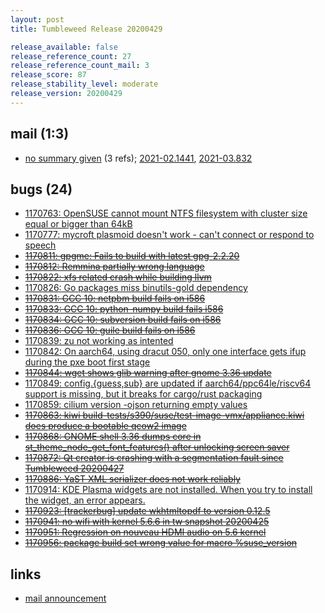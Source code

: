 ```yaml
---
layout: post
title: Tumbleweed Release 20200429

release_available: false
release_reference_count: 27
release_reference_count_mail: 3
release_score: 87
release_stability_level: moderate
release_version: 20200429
---
```


## mail (1:3)

- [no summary given](https://github.com/boombatower/tumbleweed-review/issues/10) (3 refs); [2021-02.1441](https://github.com/boombatower/tumbleweed-review/issues/10), [2021-03.832](https://github.com/boombatower/tumbleweed-review/issues/10)

## bugs (24)

<!--more-->

- [1170763: OpenSUSE cannot mount NTFS filesystem with cluster size equal or bigger than 64kB](https://bugzilla.opensuse.org/show_bug.cgi?id=1170763)
- [1170777: mycroft plasmoid doesn't work - can't connect or respond to speech](https://bugzilla.opensuse.org/show_bug.cgi?id=1170777)
- ~~[1170811: gpgme: Fails to build with latest gpg-2.2.20](https://bugzilla.opensuse.org/show_bug.cgi?id=1170811)~~
- ~~[1170812: Remmina partially wrong language](https://bugzilla.opensuse.org/show_bug.cgi?id=1170812)~~
- ~~[1170822: xfs related crash while building llvm](https://bugzilla.opensuse.org/show_bug.cgi?id=1170822)~~
- [1170826: Go packages miss binutils-gold dependency](https://bugzilla.opensuse.org/show_bug.cgi?id=1170826)
- ~~[1170831: GCC 10: netpbm build fails on i586](https://bugzilla.opensuse.org/show_bug.cgi?id=1170831)~~
- ~~[1170833: GCC 10: python-numpy build fails i586](https://bugzilla.opensuse.org/show_bug.cgi?id=1170833)~~
- ~~[1170834: GCC 10: subversion build fails on i586](https://bugzilla.opensuse.org/show_bug.cgi?id=1170834)~~
- ~~[1170836: GCC 10: guile build fails on i586](https://bugzilla.opensuse.org/show_bug.cgi?id=1170836)~~
- [1170839: zu not working as intented](https://bugzilla.opensuse.org/show_bug.cgi?id=1170839)
- [1170842: On aarch64, using dracut 050, only one interface gets ifup during the pxe boot first stage](https://bugzilla.opensuse.org/show_bug.cgi?id=1170842)
- ~~[1170844: wget shows glib warning after gnome 3.36 update](https://bugzilla.opensuse.org/show_bug.cgi?id=1170844)~~
- [1170849: config.{guess,sub} are updated if aarch64/ppc64le/riscv64 support is missing, but it breaks for cargo/rust packaging](https://bugzilla.opensuse.org/show_bug.cgi?id=1170849)
- [1170859: cilium version -ojson returning empty values](https://bugzilla.opensuse.org/show_bug.cgi?id=1170859)
- ~~[1170863: kiwi build-tests/s390/suse/test-image-vmx/appliance.kiwi does produce a bootable qcow2 image](https://bugzilla.opensuse.org/show_bug.cgi?id=1170863)~~
- ~~[1170868: GNOME shell 3.36 dumps core in st_theme_node_get_font_features() after unlocking screen saver](https://bugzilla.opensuse.org/show_bug.cgi?id=1170868)~~
- ~~[1170872: Qt creator is crashing with a segmentation fault  since Tumbleweed 20200427](https://bugzilla.opensuse.org/show_bug.cgi?id=1170872)~~
- ~~[1170886: YaST XML serializer does not work reliably](https://bugzilla.opensuse.org/show_bug.cgi?id=1170886)~~
- [1170914: KDE Plasma widgets are not installed. When you try to install the widget, an error appears.](https://bugzilla.opensuse.org/show_bug.cgi?id=1170914)
- ~~[1170923: \[trackerbug\] update wkhtmltopdf to version 0.12.5](https://bugzilla.opensuse.org/show_bug.cgi?id=1170923)~~
- ~~[1170941: no wifi with kernel 5.6.6 in tw snapshot 20200425](https://bugzilla.opensuse.org/show_bug.cgi?id=1170941)~~
- ~~[1170951: Regression on nouveau HDMI audio on 5.6 kernel](https://bugzilla.opensuse.org/show_bug.cgi?id=1170951)~~
- ~~[1170956: package build set wrong value for macro %suse_version](https://bugzilla.opensuse.org/show_bug.cgi?id=1170956)~~



## links

- [mail announcement](https://github.com/boombatower/tumbleweed-review/issues/10)
